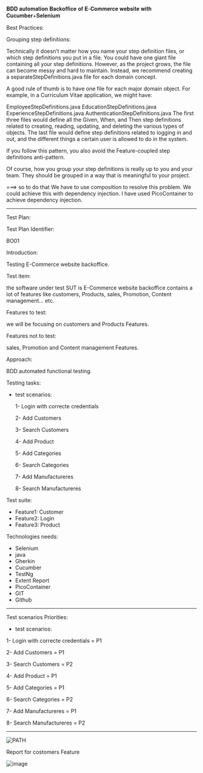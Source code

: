 𝐁𝐃𝐃 𝐚𝐮𝐭𝐨𝐦𝐚𝐭𝐢𝐨𝐧 𝐁𝐚𝐜𝐤𝐨𝐟𝐟𝐢𝐜𝐞 𝐨𝐟 𝐄-𝐂𝐨𝐦𝐦𝐞𝐫𝐜𝐞 𝐰𝐞𝐛𝐬𝐢𝐭𝐞 𝐰𝐢𝐭𝐡 𝐂𝐮𝐜𝐮𝐦𝐛𝐞𝐫+𝐒𝐞𝐥𝐞𝐧𝐢𝐮𝐦


Best Practices:

Grouping step definitions:

Technically it doesn’t matter how you name your step definition files, or which step definitions you put in a file. You could have one giant file containing all your step definitions. However, as the project grows, the file can become messy and hard to maintain. Instead, we recommend creating a separateStepDefinitions.java file for each domain concept.

A good rule of thumb is to have one file for each major domain object.
For example, in a Curriculum Vitae application, we might have:

EmployeeStepDefinitions.java
EducationStepDefinitions.java
ExperienceStepDefinitions.java
AuthenticationStepDefinitions.java
The first three files would define all the Given, When, and Then step definitions related to creating, reading, updating, and deleting the various types of objects. The last file would define step definitions related to logging in and out, and the different things a certain user is allowed to do in the system.

If you follow this pattern, you also avoid the Feature-coupled step definitions anti-pattern.

Of course, how you group your step definitions is really up to you and your team. They should be grouped in a way that is meaningful to your project.

===> so to do that We have to use composition to resolve this problem. We could achieve this with dependency injection. I have used PicoContainer to achieve dependency injection.

------------------------------------------------------------------------------------------------------

Test Plan:

Test Plan Identifier: 

BO01

Introduction: 

Testing E-Commerce website backoffice.

Test item: 

the software under test SUT is E-Commerce website backoffice contains a lot of features like customers, Products, sales, Promotion, Content management... etc.

Features to test: 

we will be focusing on customers and Products Features.

Features not to test: 

sales, Promotion and Content management Features.

Approach: 

BDD  automated functional testing.

Testing tasks: 

- test scenarios:

  1- Login with correcte credentials
  
  2- Add Customers
  
  3- Search Customers
  
  4- Add Product
  
  5- Add Categories
  
  6- Search Categories
  
  7- Add Manufactureres
  
  8- Search Manufactureres
  
Test suite: 
- Feature1: Customer
- Feature2: Login
- Feature3: Product
 
Technologies needs:

- Selenium
- java
- Gherkin
- Cucumber
- TestNg
- Extent Report
- PicoContainer
- GIT
- Github
  
  
----------------------------------------------------------------------
 
 Test scenarios Priorities:
 
 - test scenarios:
   
  1- Login with correcte credentials = P1
   
  2- Add Customers = P1
  
  3- Search Customers = P2
  
  4- Add Product = P1
  
  5- Add Categories = P1
  
  6- Search Categories = P2
  
  7- Add Manufactureres = P1
  
  8- Search Manufactureres = P2
  
   
------------------------------------------------------------------------ 


![PATH](https://github.com/Mariem-ro/BDD_Cucumber_Selenium_java/assets/66451325/5c15d2a0-06bf-4375-ab8b-98c381da83b3)


Report for costomers Feature

![image](https://github.com/Mariem-ro/BDD_Cucumber_Selenium_java/assets/66451325/5b3898da-060a-4c9c-b46b-8f4517bcb001)

